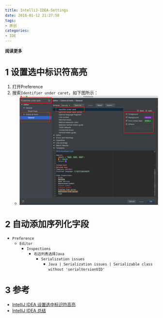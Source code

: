 ```yaml
---
title: IntelliJ-IDEA-Settings
date: 2018-01-12 21:27:58
tags: 
- 原创
categories: 
- IDE
---
```


__阅读更多__

<!--more-->

# 1 设置选中标识符高亮

1. 打开Preference
1. 搜索`Identifier under caret`，如下图所示：
    * ![fig1](/images/IntelliJ-IDEA-Settings/fig1.jpg)

# 2 自动添加序列化字段

* `Preference`
    * `Editor`
        * `Inspections`
            * `右边列表选择Java`
                * `Serialization issues`
                    * `Java | Serialization issues | Serializable class without 'serialVersionUID'`

# 3 参考

* [IntelliJ IDEA 设置选中标识符高亮](http://blog.csdn.net/wskinght/article/details/43052407)
* [IntelliJ IDEA 总结](https://www.zhihu.com/question/20450079)
